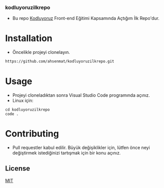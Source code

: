 ### kodluyoruzilkrepo

* Bu repo [Kodluyoruz](https://www.kodluyoruz.org) Front-end Eğitimi Kapsamında Açtığım İlk Repo'dur.

# Installation
* Öncelikle projeyi clonelayın.

```bash
https://github.com/ahsenmat/kodluyoruzilkrepo.git
```
# Usage
- Projeyi cloneladıktan sonra Visual Studio Code programında açınız.
- Linux için:
```linux
cd kodluyoruzilkrepo
code .
```                            
# Contributing
* Pull requestler kabul edilir. Büyük değişiklikler için, lütfen önce neyi değiştirmek istediğinizi tartışmak için bir konu açınız.

## License
[MIT](https://choosealicense.com/licenses/mit/)